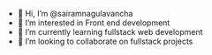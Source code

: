- 👋 Hi, I’m @sairamnagulavancha
- 👀 I’m interested in Front end development
- 🌱 I’m currently learning fullstack web development
- 💞️ I’m looking to collaborate on fullstack projects

<!---
sairamnagulavancha/sairamnagulavancha is a ✨ special ✨ repository because its `README.md` (this file) appears on your GitHub profile.
You can click the Preview link to take a look at your changes.
--->
